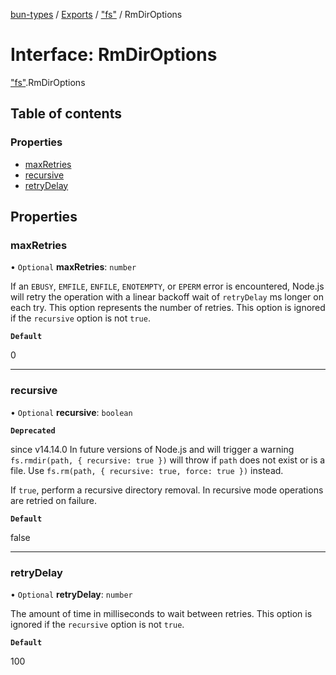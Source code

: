 [bun-types](https://github.com/oven-sh/bun-types/blob/master/api-docs/README.md) / [Exports](https://github.com/oven-sh/bun-types/blob/master/api-docs/modules.md) / ["fs"](https://github.com/oven-sh/bun-types/blob/master/api-docs/modules/fs_.md) / RmDirOptions

# Interface: RmDirOptions

["fs"](https://github.com/oven-sh/bun-types/blob/master/api-docs/modules/fs_.md).RmDirOptions

## Table of contents

### Properties

- [maxRetries](https://github.com/oven-sh/bun-types/blob/master/api-docs/interfaces/fs_.RmDirOptions.md#maxretries)
- [recursive](https://github.com/oven-sh/bun-types/blob/master/api-docs/interfaces/fs_.RmDirOptions.md#recursive)
- [retryDelay](https://github.com/oven-sh/bun-types/blob/master/api-docs/interfaces/fs_.RmDirOptions.md#retrydelay)

## Properties

### maxRetries

• `Optional` **maxRetries**: `number`

If an `EBUSY`, `EMFILE`, `ENFILE`, `ENOTEMPTY`, or
`EPERM` error is encountered, Node.js will retry the operation with a linear
backoff wait of `retryDelay` ms longer on each try. This option represents the
number of retries. This option is ignored if the `recursive` option is not
`true`.

**`Default`**

0

___

### recursive

• `Optional` **recursive**: `boolean`

**`Deprecated`**

since v14.14.0 In future versions of Node.js and will trigger a warning
`fs.rmdir(path, { recursive: true })` will throw if `path` does not exist or is a file.
Use `fs.rm(path, { recursive: true, force: true })` instead.

If `true`, perform a recursive directory removal. In
recursive mode operations are retried on failure.

**`Default`**

false

___

### retryDelay

• `Optional` **retryDelay**: `number`

The amount of time in milliseconds to wait between retries.
This option is ignored if the `recursive` option is not `true`.

**`Default`**

100

